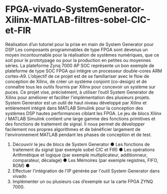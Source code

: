 # FPGA-vivado-SystemGenerator-Xilinx-MATLAB-filtres-sobel-CIC-et-FIR
Réalisation d’un tutoriel pour la prise en main de
System Generator pour DSP
Les composants programmables de type FPGA sont devenus un moyen incontournable
pour la réalisation de systèmes numériques, que ce soit pour le prototypage ou pour la
production en petites ou moyennes séries. La plateforme Zynq 7000 AP SOC
représente un bon exemple de plateforme de type SOC FPGA qui intègre un
processeur double-cores ARM cortex-A9. L’objectif de ce projet est de se familiariser
avec le flow de conception de Xilinx, de créer un système conjoint (co-design) et de
connaître tous les outils fournis par Xilinx pour concevoir un système sur puces. Ce
projet vise, précisément, à utiliser l’outil System Generator de Xilinx pour améliorer et
faciliter l'implémentation des plusieurs projets.
System Generator est un outil de haut niveau développé par Xilinx et entièrement
intégré dans MATLAB Simulink pour la conception des systèmes DSP hautes
performances ciblant les FPGA. Le jeu de blocs Xilinx / MATLAB Simulink contient
une large gamme des fonctions primitives et des fonctions de traitement de signal. Il
nous permet de développer facilement nos propres algorithmes et de bénéficier
largement de l'environnement MATLAB pendant les phases de conception et de test.
1. Découvrir le jeu de blocs de System Generator
● Les fonctions de traitement du signal (par exemple sobel CIC et FIR)
● Les opérations Arithmétique et logique (par exemple
multiplicateur, additionneur, comparateur, décalage)
● Les Mémoires (par exemple registres, FIFO, ROM)
●
2. Effectuer l'intégration de l'IP générée par l'outil System Generator dans
vivado
3. Implémenter un ou plusieurs cas d’exemple sur la carte FPGA ZYNQ 7000.
